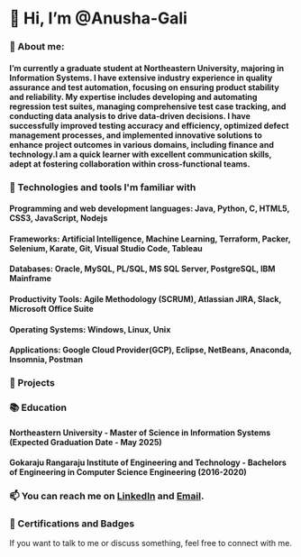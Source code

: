 # 👋 Hi, I’m @Anusha-Gali

### 🌱 About me:
#### I’m currently a graduate student at Northeastern University, majoring in Information Systems. I have extensive industry experience in quality assurance and test automation, focusing on ensuring product stability and reliability. My expertise includes developing and automating regression test suites, managing comprehensive test case tracking, and conducting data analysis to drive data-driven decisions. I have successfully improved testing accuracy and efficiency, optimized defect management processes, and implemented innovative solutions to enhance project outcomes in various domains, including finance and technology.I am a quick learner with excellent communication skills, adept at fostering collaboration within cross-functional teams.
### 🔧 Technologies and tools I'm familiar with

#### Programming and web development languages: Java, Python, C, HTML5, CSS3, JavaScript, Nodejs
#### Frameworks: Artificial Intelligence, Machine Learning, Terraform, Packer, Selenium, Karate, Git, Visual Studio Code, Tableau
#### Databases: Oracle, MySQL, PL/SQL, MS SQL Server, PostgreSQL, IBM Mainframe
#### Productivity Tools: Agile Methodology (SCRUM), Atlassian JIRA, Slack, Microsoft Office Suite
#### Operating Systems: Windows, Linux, Unix
#### Applications: Google Cloud Provider(GCP), Eclipse, NetBeans, Anaconda, Insomnia, Postman

### 🚀 Projects

### 📚 Education
#### Northeastern University - Master of Science in Information Systems (Expected Graduation Date - May 2025)
#### Gokaraju Rangaraju Institute of Engineering and Technology - Bachelors of Engineering in Computer Science Engineering (2016-2020)
### 📫 You can reach me on [LinkedIn](www.linkedin.com/in/gali-anusha) and [Email](mailto:gali.anusha@gmail.com).


### 📜 Certifications and Badges


If you want to talk to me or discuss something, feel free to connect with me.

<!---
Anusha-Gali/Anusha-Gali is a ✨ special ✨ repository because its `README.md` (this file) appears on your GitHub profile.
You can click the Preview link to take a look at your changes.
--->
